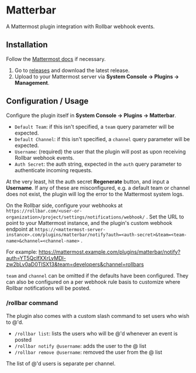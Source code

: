 # Matterbar

A Mattermost plugin integration with Rollbar webhook events.

## Installation

Follow the [Mattermost docs](https://docs.mattermost.com/administration/plugins.html#set-up-guide) if necessary.

1. Go to [releases](https://github.com/danieliu/matterbar/releases) and download the latest release.
2. Upload to your Mattermost server via **System Console -> Plugins -> Management**.

## Configuration / Usage

Configure the plugin itself in **System Console -> Plugins -> Matterbar**.

* `Default Team`: if this isn't specified, a `team` query parameter will be expected.
* `Default Channel`: if this isn't specified, a `channel` query parameter will be expected.
* `Username`: (required) the user that the plugin will post as upon receiving Rollbar webhook events.
* `Auth Secret`: the auth string, expected in the `auth` query parameter to authenticate incoming requests.

At the very least, hit the auth secret **Regenerate** button, and input a **Username**. If any of these are misconfigured, e.g. a default team or channel does not exist, the plugin will log the error to the Mattermost system logs.

On the Rollbar side, configure your webhooks at `https://rollbar.com/<user-or-organization>/project/settings/notifications/webhook/` .
Set the URL to point to your Mattermost instance, and the plugin's custom webhook endpoint at `https://<mattermost-server-instance>.com/plugins/matterbar/notify?auth=<auth-secret>&team=<team-name>&channel=<channel-name>` .

For example:
https://mattermost.example.com/plugins/matterbar/notify?auth=YT5QclfXXrLyMDl-zw2bLv0aD0TlSX13&team=developers&channel=rollbars

`team` and `channel` can be omitted if the defaults have been configured. They can also be configured on a per webhook rule basis to customize where Rollbar notifications will be posted.

### /rollbar command

The plugin also comes with a custom slash command to set users who wish to @'d.

* `/rollbar list`: lists the users who will be @'d whenever an event is posted
* `/rollbar notify @username`: adds the user to the @ list
* `/rollbar remove @username`: removed the user from the @ list

The list of @'d users is separate per channel.
